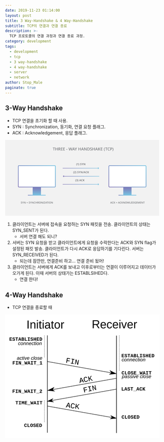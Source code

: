 ```yaml
---
date: 2019-11-23 01:14:00
layout: post
title: 3 Way-Handshake & 4 Way-Handshake
subtitle: TCP의 연결과 연결 종료
description: >-
  TCP 프로토콜의 연결 과정과 연결 종료 과정.
category: development
tags:
  - development
  - tcp
  - 3 way-handshake
  - 4 way-handshake
  - server
  - network
author: Stop_Male
paginate: true
---
```


## 3-Way Handshake

- TCP 연결을 초기화 할 때 사용.
- SYN : Synchronization, 동기화, 연결 요청 플래그.
- ACK : Acknowledgement, 응답 플래그.

![image](https://github.com/JeongJiUng/jeongjiung.github.io/blob/master/_images/tcp-handshake-diagram.png?raw=true)

1. 클라이언트는 서버에 접속을 요청하는 SYN 패킷을 전송. 클라이언트의 상태는 SYN_SENT가 된다.
   * 서버 연결 해도 되니?
2. 서버는 SYN 요청을 받고 클라이언트에게 요청을 수락한다는 ACK와 SYN flag가 설정된 패킷 발송. 클라이언트가 다시 ACK로 응답하기를 기다린다. 서버는 SYN_RECEIVED가 된다.
   * 되는데 잠깐만, 연결준비 하고... 연결 준비 됬어!
3. 클라이언트는 서버에게 ACK를 보내고 이후로부터는 연결이 이루어지고 데이터가 오가게 된다. 이때 서버의 상태가는 ESTABLSIHED다.
   * 연결 한다!

## 4-Way Handshake

- TCP 연결을 종료할 때

![image](https://github.com/JeongJiUng/jeongjiung.github.io/blob/master/_images/1280px-TCP_CLOSE.svg.png?raw=true)

